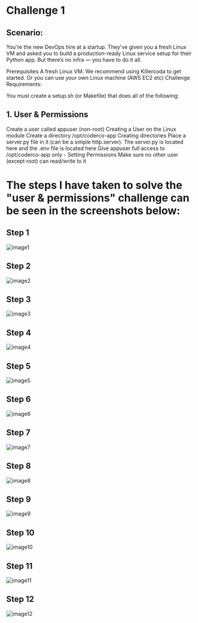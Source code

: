 # Challenge 1

## Scenario:

You're the new DevOps hire at a startup. They've given you a fresh Linux VM and asked you to build a production-ready Linux service setup for their Python app. But there’s no infra — you have to do it all.

Prerequisites
A fresh Linux VM. We recommend using Killercoda to get started. Or you can use your own Linux machine (AWS EC2 etc)
Challenge Requirements:

You must create a setup.sh (or Makefile) that does all of the following:

## 1. User & Permissions

Create a user called appuser (non-root) Creating a User on the Linux module
Create a directory /opt/coderco-app Creating directories
Place a server.py file in it (can be a simple http.server). The server.py is located here and the .env file is located here
Give appuser full access to /opt/coderco-app only - Setting Permissions
Make sure no other user (except root) can read/write to it

# The steps I have taken to solve the "user & permissions" challenge can be seen in the screenshots below:

## Step 1

![image1](images/code-challenge-pic-1.png)

## Step 2

![image2](images/code-challenge-pic-2.png)

## Step 3

![image3](images/code-challenge-pic-3.png)

## Step 4

![image4](images/code-challenge-pic-4.png)

## Step 5

![image5](images/code-challenge-pic-5.png)

## Step 6

![image6](images/code-challenge-pic-6.png)

## Step 7

![image7](images/code-challenge-pic-7.png)

## Step 8

![image8](images/code-challenge-pic-8.png)

## Step 9

![image9](images/code-challenge-pic-9.png)

## Step 10

![image10](images/code-challenge-pic-10.png)

## Step 11

![image11](images/code-challenge-pic-11.png)

## Step 12

![image12](images/code-challenge-pic-12.png)
